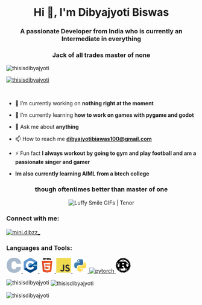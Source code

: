 <h1 align="center">Hi 👋, I'm Dibyajyoti Biswas</h1>
<h3 align="center">A passionate Developer from India who is currently an Intermediate in everything</h3>
<h3 align="center">Jack of all trades master of none</h3>

<p align="left"> <img src="https://komarev.com/ghpvc/?username=thisisdibyajyoti&label=Profile%20views&color=0e75b6&style=flat" alt="thisisdibyajyoti" /> </p>

<p align="left"> <a href="https://github.com/ryo-ma/github-profile-trophy"><img src="https://github-profile-trophy.vercel.app/?username=thisisdibyajyoti" alt="thisisdibyajyoti" /></a> </p>

<p align="left"> <a href="https://twitter.com/" target="blank"><img src="https://img.shields.io/twitter/follow/?logo=twitter&style=for-the-badge" alt="" /></a> </p>

- 🔭 I’m currently working on **nothing right at the moment**

- 🌱 I’m currently learning **how to work on games with pygame and godot**

- 💬 Ask me about **anything**

- 📫 How to reach me **dibyajyotibiawas100@gmail.com**

- ⚡ Fun fact **I always workout by going to gym and play football and am a passionate singer and gamer**

- **Im also currently learning AIML from a btech college**

<h3 align="center"> though oftentimes better than master of one</h3>

<p align="center"><img src="https://media.tenor.com/GnfnLmJlKucAAAAM/smile-laughing.gif" jsaction="" class="sFlh5c FyHeAf iPVvYb" style="max-width: 220px; height: 157px; margin: 0px; width: 283px;" alt="Luffy Smile GIFs | Tenor" jsname="kn3ccd">

<h3 align="left">Connect with me:</h3>
<p align="left">
<a href="https://instagram.com/mini.dibzz_" target="blank"><img align="center" src="https://raw.githubusercontent.com/rahuldkjain/github-profile-readme-generator/master/src/images/icons/Social/instagram.svg" alt="mini.dibzz_" height="30" width="40" /></a>
</p>

<h3 align="left">Languages and Tools:</h3>
<p align="left"> <a href="https://www.cprogramming.com/" target="_blank" rel="noreferrer"> <img src="https://raw.githubusercontent.com/devicons/devicon/master/icons/c/c-original.svg" alt="c" width="40" height="40"/> </a> <a href="https://www.w3schools.com/cpp/" target="_blank" rel="noreferrer"> <img src="https://raw.githubusercontent.com/devicons/devicon/master/icons/cplusplus/cplusplus-original.svg" alt="cplusplus" width="40" height="40"/> </a> <a href="https://www.w3.org/html/" target="_blank" rel="noreferrer"> <img src="https://raw.githubusercontent.com/devicons/devicon/master/icons/html5/html5-original-wordmark.svg" alt="html5" width="40" height="40"/> </a> <a href="https://developer.mozilla.org/en-US/docs/Web/JavaScript" target="_blank" rel="noreferrer"> <img src="https://raw.githubusercontent.com/devicons/devicon/master/icons/javascript/javascript-original.svg" alt="javascript" width="40" height="40"/> </a> <a href="https://www.python.org" target="_blank" rel="noreferrer"> <img src="https://raw.githubusercontent.com/devicons/devicon/master/icons/python/python-original.svg" alt="python" width="40" height="40"/> </a> <a href="https://pytorch.org/" target="_blank" rel="noreferrer"> <img src="https://www.vectorlogo.zone/logos/pytorch/pytorch-icon.svg" alt="pytorch" width="40" height="40"/> </a> <a href="https://www.rust-lang.org" target="_blank" rel="noreferrer"> <img src="https://raw.githubusercontent.com/devicons/devicon/master/icons/rust/rust-plain.svg" alt="rust" width="40" height="40"/> </a> </p>

<p><img align="left" src="https://github-readme-stats.vercel.app/api/top-langs?username=thisisdibyajyoti&show_icons=true&locale=en&layout=compact" alt="thisisdibyajyoti" /></p>

<p>&nbsp;<img align="center" src="https://github-readme-stats.vercel.app/api?username=thisisdibyajyoti&show_icons=true&locale=en" alt="thisisdibyajyoti" /></p>

<p><img align="center" src="https://github-readme-streak-stats.herokuapp.com/?user=thisisdibyajyoti&" alt="thisisdibyajyoti" /></p>
